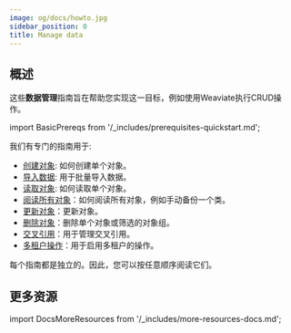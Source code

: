 ```yaml
---
image: og/docs/howto.jpg
sidebar_position: 0
title: Manage data
---
```


## 概述

这些**数据管理**指南旨在帮助您实现这一目标，例如使用Weaviate执行CRUD操作。

import BasicPrereqs from '/_includes/prerequisites-quickstart.md';

<BasicPrereqs />

我们有专门的指南用于:

- [创建对象](./create.mdx): 如何创建单个对象。
- [导入数据](./import.mdx): 用于批量导入数据。
- [读取对象](./read.mdx): 如何读取单个对象。
- [阅读所有对象](./read-all-objects.mdx)：如何阅读所有对象，例如手动备份一个类。
- [更新对象](./update.mdx)：更新对象。
- [删除对象](./delete.mdx)：删除单个对象或筛选的对象组。
- [交叉引用](./cross-references.mdx)：用于管理交叉引用。
- [多租户操作](./multi-tenancy.md)：用于启用多租户的操作。

每个指南都是独立的。因此，您可以按任意顺序阅读它们。

## 更多资源

import DocsMoreResources from '/_includes/more-resources-docs.md';

<DocsMoreResources />